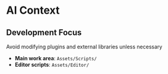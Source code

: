 # AI Context

## Development Focus

Avoid modifying plugins and external libraries unless necessary

- **Main work area**: `Assets/Scripts/`
- **Editor scripts**: `Assets/Editor/`
